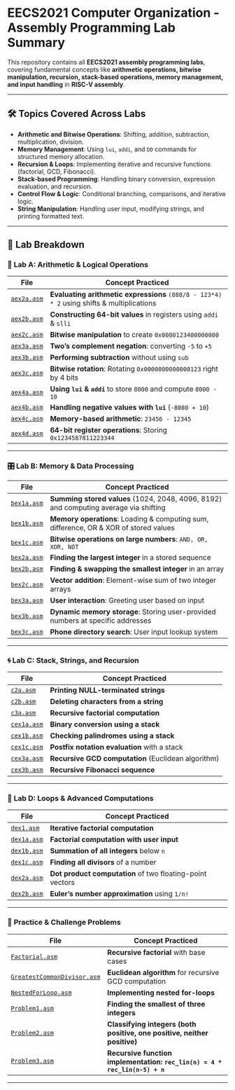 # EECS2021 Computer Organization - Assembly Programming Lab Summary

This repository contains all **EECS2021 assembly programming labs**, covering fundamental concepts like **arithmetic operations, bitwise manipulation, recursion, stack-based operations, memory management, and input handling** in **RISC-V assembly**.

---

## 🛠 Topics Covered Across Labs

- **Arithmetic and Bitwise Operations**: Shifting, addition, subtraction, multiplication, division.
- **Memory Management**: Using `lui`, `addi`, and `DD` commands for structured memory allocation.
- **Recursion & Loops**: Implementing iterative and recursive functions (factorial, GCD, Fibonacci).
- **Stack-based Programming**: Handling binary conversion, expression evaluation, and recursion.
- **Control Flow & Logic**: Conditional branching, comparisons, and iterative logic.
- **String Manipulation**: Handling user input, modifying strings, and printing formatted text.

---

## 📂 Lab Breakdown

### 🔢 **Lab A: Arithmetic & Logical Operations**

| File                          | Concept Practiced                                                                          |
| ----------------------------- | ------------------------------------------------------------------------------------------ |
| [`aex2a.asm`](LabA/aex2a.asm) | **Evaluating arithmetic expressions** `(888/8 - 123*4) * 2` using shifts & multiplications |
| [`aex2b.asm`](LabA/aex2b.asm) | **Constructing 64-bit values** in registers using `addi` & `slli`                          |
| [`aex2c.asm`](LabA/aex2c.asm) | **Bitwise manipulation** to create `0x0000123400000000`                                    |
| [`aex3a.asm`](LabA/aex3a.asm) | **Two’s complement negation**: converting `-5` to `+5`                                     |
| [`aex3b.asm`](LabA/aex3b.asm) | **Performing subtraction** without using `sub`                                             |
| [`aex3c.asm`](LabA/aex3c.asm) | **Bitwise rotation**: Rotating `0x0000000000000123` right by 4 bits                        |
| [`aex4a.asm`](LabA/aex4a.asm) | **Using `lui` & `addi`** to store `8000` and compute `8000 - 10`                           |
| [`aex4b.asm`](LabA/aex4b.asm) | **Handling negative values with `lui`** (`-8000 + 10`)                                     |
| [`aex4c.asm`](LabA/aex4c.asm) | **Memory-based arithmetic**: `23456 - 12345`                                               |
| [`aex4d.asm`](LabA/aex4d.asm) | **64-bit register operations**: Storing `0x1234587811223344`                               |

---

### 🎛️ **Lab B: Memory & Data Processing**

| File                          | Concept Practiced                                                                     |
| ----------------------------- | ------------------------------------------------------------------------------------- |
| [`bex1a.asm`](LabB/bex1a.asm) | **Summing stored values** (1024, 2048, 4096, 8192) and computing average via shifting |
| [`bex1b.asm`](LabB/bex1b.asm) | **Memory operations**: Loading & computing sum, difference, OR & XOR of stored values |
| [`bex1c.asm`](LabB/bex1c.asm) | **Bitwise operations on large numbers**: `AND, OR, XOR, NOT`                          |
| [`bex2a.asm`](LabB/bex2a.asm) | **Finding the largest integer** in a stored sequence                                  |
| [`bex2b.asm`](LabB/bex2b.asm) | **Finding & swapping the smallest integer** in an array                               |
| [`bex2c.asm`](LabB/bex2c.asm) | **Vector addition**: Element-wise sum of two integer arrays                           |
| [`bex3a.asm`](LabB/bex3a.asm) | **User interaction**: Greeting user based on input                                    |
| [`bex3b.asm`](LabB/bex3b.asm) | **Dynamic memory storage**: Storing user-provided numbers at specific addresses       |
| [`bex3c.asm`](LabB/bex3c.asm) | **Phone directory search**: User input lookup system                                  |

---

### 🌀 **Lab C: Stack, Strings, and Recursion**

| File                          | Concept Practiced                                   |
| ----------------------------- | --------------------------------------------------- |
| [`c2a.asm`](LabC/c2a.asm)     | **Printing NULL-terminated strings**                |
| [`c2b.asm`](LabC/c2b.asm)     | **Deleting characters from a string**               |
| [`c3a.asm`](LabC/c3a.asm)     | **Recursive factorial computation**                 |
| [`cex1a.asm`](LabC/cex1a.asm) | **Binary conversion using a stack**                 |
| [`cex1b.asm`](LabC/cex1b.asm) | **Checking palindromes using a stack**              |
| [`cex1c.asm`](LabC/cex1c.asm) | **Postfix notation evaluation** with a stack        |
| [`cex3a.asm`](LabC/cex3a.asm) | **Recursive GCD computation** (Euclidean algorithm) |
| [`cex3b.asm`](LabC/cex3b.asm) | **Recursive Fibonacci sequence**                    |

---

### 🔣 **Lab D: Loops & Advanced Computations**

| File                          | Concept Practiced                                         |
| ----------------------------- | --------------------------------------------------------- |
| [`dex1.asm`](LabD/dex1.asm)   | **Iterative factorial computation**                       |
| [`dex1a.asm`](LabD/dex1a.asm) | **Factorial computation with user input**                 |
| [`dex1b.asm`](LabD/dex1b.asm) | **Summation of all integers** below `n`                   |
| [`dex1c.asm`](LabD/dex1c.asm) | **Finding all divisors** of a number                      |
| [`dex2a.asm`](LabD/dex2a.asm) | **Dot product computation** of two floating-point vectors |
| [`dex2b.asm`](LabD/dex2b.asm) | **Euler’s number approximation** using `1/n!`             |

---

### 🧠 **Practice & Challenge Problems**

| File                                                                    | Concept Practiced                                                          |
| ----------------------------------------------------------------------- | -------------------------------------------------------------------------- |
| [`Factorial.asm`](PracticeSample/Factorial.asm)                         | **Recursive factorial** with base cases                                    |
| [`GreatestCommonDivisor.asm`](PracticeSample/GreatestCommonDivisor.asm) | **Euclidean algorithm** for recursive GCD computation                      |
| [`NestedForLoop.asm`](PracticeSample/NestedForLoop.asm)                 | **Implementing nested for-loops**                                          |
| [`Problem1.asm`](PracticeSample/Problem1.asm)                           | **Finding the smallest of three integers**                                 |
| [`Problem2.asm`](PracticeSample/Problem2.asm)                           | **Classifying integers (both positive, one positive, neither positive)**   |
| [`Problem3.asm`](PracticeSample/Problem3.asm)                           | **Recursive function implementation: `rec_lin(n) = 4 * rec_lin(n-5) + n`** |

---
